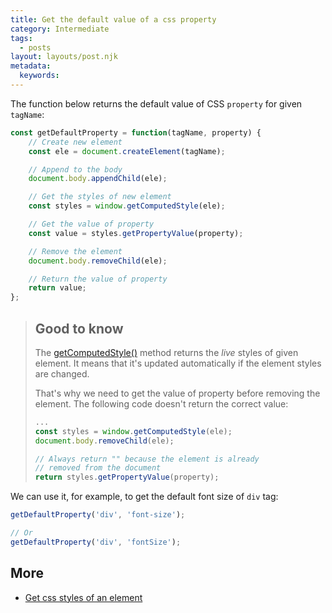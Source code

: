 ```yaml
---
title: Get the default value of a css property
category: Intermediate
tags:
  - posts
layout: layouts/post.njk
metadata:
  keywords:
---
```


The function below returns the default value of CSS `property` for given `tagName`:

```js
const getDefaultProperty = function(tagName, property) {
    // Create new element
    const ele = document.createElement(tagName);

    // Append to the body
    document.body.appendChild(ele);

    // Get the styles of new element
    const styles = window.getComputedStyle(ele);

    // Get the value of property
    const value = styles.getPropertyValue(property);

    // Remove the element
    document.body.removeChild(ele);

    // Return the value of property
    return value;
};
```

> ## Good to know
>
> The [getComputedStyle()](https://developer.mozilla.org/en-US/docs/Web/API/Window/getComputedStyle) method
> returns the _live_ styles of given element.
> It means that it's updated automatically if the element styles are changed.
> 
> That's why we need to get the value of property before removing the element.
> The following code doesn't return the correct value:
>
> ```js
> ...
> const styles = window.getComputedStyle(ele);
> document.body.removeChild(ele);
>
> // Always return "" because the element is already 
> // removed from the document
> return styles.getPropertyValue(property);
> ```

We can use it, for example, to get the default font size of `div` tag:

```js
getDefaultProperty('div', 'font-size');

// Or
getDefaultProperty('div', 'fontSize');
```

## More

* [Get css styles of an element](/get-css-styles-of-an-element)